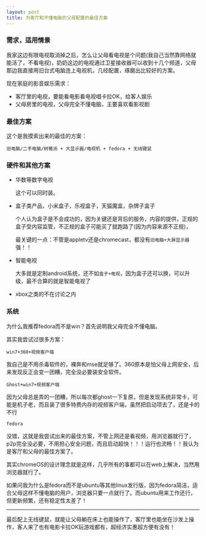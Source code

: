 ```yaml
---
layout: post
title: 为客厅和不懂电脑的父母配置的最佳方案
---
```


### 需求，适用情景

我家这边有限电视取消掉之后，怎么让父母看电视是个问题(我自己当然靠网络就能活了，不看电视)，奶奶这边的电视通过卫星接收器可以收到十几个频道，父母那边我直接用旧台式电脑连上电视机，几经配置，琢磨出比较好的方案。

现在家庭的影音娱乐需求：

* 客厅里的电视，要能看电影看电视唱卡拉OK，给客人娱乐
* 父母房里的电视，父母完全不懂电脑，主要喜欢看影视剧

### 最佳方案

这个是我摸索出来的最佳的方案：

    旧电脑/二手电脑/树莓派 + 大显示器/电视机 + fedora + 无线键鼠

### 硬件和其他方案

* 华数等数字电视

    这个可以同时装。
* 盒子类产品，小米盒子，乐视盒子，天猫魔盒，杂牌子盒子

    个人认为盒子是不会成功的，因为关键还是背后的服务，内容的提供，正规的盒子受内容监管，不正规的盒子可能买了就跑路了(因为内容来源不正规)，

    最关键的一点：不管是appletv还是chromecast，都没有`旧电脑+大屏显示器`强！！
* 智能电视

    大多就是定制android系统，还不如`盒子+电视`，因为盒子还可以换，可以升级，最不合算的就是智能电视了
* xbox之类的不在讨论之内

### 系统

为什么我推荐fedora而不是win？首先说明我父母完全不懂电脑。

其实我尝试过很多方案：

    win7+360+视频客户端
我自己是不用杀毒软件的，裸奔和mse就足够了。360原本是怕父母上网安全，后来发现反正会变一团糟，完全没必要装安全软件。

    Ghost+win7+视频客户端
因为父母总是弄的一团糟，所以每次都ghost一下复原，但是发现系统非常卡，可能是机子老，而且装了很多特费内存的视频客户端，虽然把启动项去了，还是卡的不行

    fedora
没错，这就是我尝试出来的最佳方案，不管上网还是看视频，用浏览器就行了，p2p完全没必要，不用担心安全问题，而且启动超快！！！运行也流畅！！我认为是客厅和父母的最佳方案了。

其实chromeOS的设计理念就是这样，几乎所有的事都可以在web上解决，当然用浏览器就行了。

如果问我为什么是fedora而不是ubuntu等其他linux发行版，因为fedora简洁，适合父母这样不懂电脑的用户，浏览器只要一点就行了。而ubuntu用来工作还行，但更新频繁，还有稳定性太差了！

---
最后配上无线键鼠，就能让父母躺在床上也能操作了，客厅里也能坐在沙发上操作，客人来了也有电影卡拉OK玩游戏都有，超经济实惠超方便有没有！

